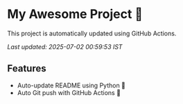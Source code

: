 # My Awesome Project 🚀

This project is automatically updated using GitHub Actions.

_Last updated: 2025-07-02 00:59:53 IST_

## Features
- Auto-update README using Python 🐍
- Auto Git push with GitHub Actions 🤖
